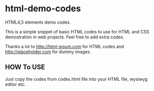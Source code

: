 html-demo-codes
===============

HTML4,5 elements demo codes.

This is a simple snippet of basic HTML codes to use for HTML and CSS demostration in web projects.
Feel free to add extra codes.

Thanks a lot to http://html-ipsum.com for HTML codes and http://placeholder.com for dummy images.

HOW To USE
----------

Just copy the codes from codes.html file into your HTML file, wysiwyg editor etc.
